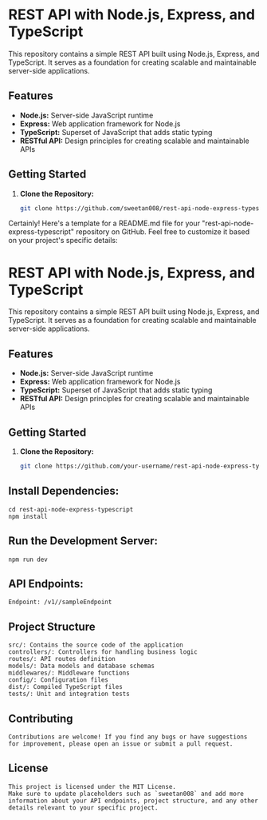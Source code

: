 # REST API with Node.js, Express, and TypeScript

This repository contains a simple REST API built using Node.js, Express, and TypeScript. It serves as a foundation for creating scalable and maintainable server-side applications.

## Features

- **Node.js:** Server-side JavaScript runtime
- **Express:** Web application framework for Node.js
- **TypeScript:** Superset of JavaScript that adds static typing
- **RESTful API:** Design principles for creating scalable and maintainable APIs

## Getting Started

1. **Clone the Repository:**
   ```bash
   git clone https://github.com/sweetan008/rest-api-node-express-typescript.git

Certainly! Here's a template for a README.md file for your "rest-api-node-express-typescript" repository on GitHub. Feel free to customize it based on your project's specific details:

# REST API with Node.js, Express, and TypeScript

This repository contains a simple REST API built using Node.js, Express, and TypeScript. It serves as a foundation for creating scalable and maintainable server-side applications.

## Features

- **Node.js:** Server-side JavaScript runtime
- **Express:** Web application framework for Node.js
- **TypeScript:** Superset of JavaScript that adds static typing
- **RESTful API:** Design principles for creating scalable and maintainable APIs

## Getting Started

1. **Clone the Repository:**
   ```bash
   git clone https://github.com/your-username/rest-api-node-express-typescript.git

## Install Dependencies:
    cd rest-api-node-express-typescript
    npm install

## Run the Development Server:
    npm run dev

## API Endpoints:
    Endpoint: /v1//sampleEndpoint
    
## Project Structure
    src/: Contains the source code of the application
    controllers/: Controllers for handling business logic
    routes/: API routes definition
    models/: Data models and database schemas
    middlewares/: Middleware functions
    config/: Configuration files
    dist/: Compiled TypeScript files
    tests/: Unit and integration tests

## Contributing
    Contributions are welcome! If you find any bugs or have suggestions for improvement, please open an issue or submit a pull request.

## License
    This project is licensed under the MIT License.
    Make sure to update placeholders such as `sweetan008` and add more information about your API endpoints, project structure, and any other details relevant to your specific project.
